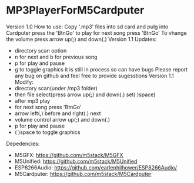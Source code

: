 # MP3PlayerForM5Cardputer

Version 1.0
How to use:
Copy '.mp3' files into sd card and pulg into Cardputer press the 'BtnGo' to play
for next song press 'BtnGo'
To vhange the volume press arrow up(;) and down(.)
Version 1.1 Updates:
* directory scan option
* n for next and b for previous song
* p for play and pause
* g to toggle graphics
it is still in process so can have bugs
Please report any bug on github and feel free to provide sugesstions
Version 1.1 Modify:
* directory scan(under /mp3 folder) 
* then file select(press arrow up(;) and down(.) set( )space)
* after mp3 play 
* for next song press 'BtnGo'
*  arrow left(,) before and right(.) next
*  volume control arrow up(;) and down(.)
*  p for play and pause
*  ( )space to toggle graphics


Depedencies:
 * M5GFX: https://github.com/m5stack/M5GFX
 * M5Unified: https://github.com/m5stack/M5Unified
 * ESP8266Audio: https://github.com/earlephilhower/ESP8266Audio/
 * M5Cardputer: https://github.com/m5stack/M5Cardputer
